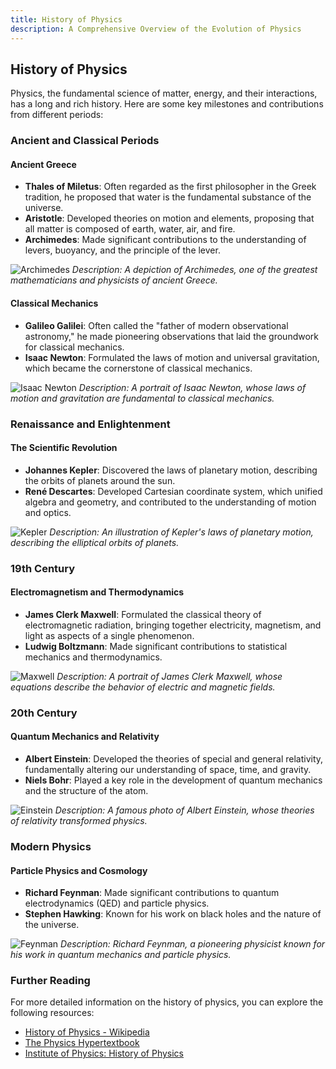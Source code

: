 ```yaml
---
title: History of Physics
description: A Comprehensive Overview of the Evolution of Physics
---
```


## History of Physics

Physics, the fundamental science of matter, energy, and their interactions, has a long and rich history. Here are some key milestones and contributions from different periods:

### Ancient and Classical Periods

#### Ancient Greece
- **Thales of Miletus**: Often regarded as the first philosopher in the Greek tradition, he proposed that water is the fundamental substance of the universe.
- **Aristotle**: Developed theories on motion and elements, proposing that all matter is composed of earth, water, air, and fire.
- **Archimedes**: Made significant contributions to the understanding of levers, buoyancy, and the principle of the lever.

![Archimedes](/assets/images/archimedes.webp)
*Description: A depiction of Archimedes, one of the greatest mathematicians and physicists of ancient Greece.*

#### Classical Mechanics
- **Galileo Galilei**: Often called the "father of modern observational astronomy," he made pioneering observations that laid the groundwork for classical mechanics.
- **Isaac Newton**: Formulated the laws of motion and universal gravitation, which became the cornerstone of classical mechanics.

![Isaac Newton](/assets/images/newton.webp)
*Description: A portrait of Isaac Newton, whose laws of motion and gravitation are fundamental to classical mechanics.*

### Renaissance and Enlightenment

#### The Scientific Revolution
- **Johannes Kepler**: Discovered the laws of planetary motion, describing the orbits of planets around the sun.
- **René Descartes**: Developed Cartesian coordinate system, which unified algebra and geometry, and contributed to the understanding of motion and optics.

![Kepler](/assets/images/kepler.webp)
*Description: An illustration of Kepler's laws of planetary motion, describing the elliptical orbits of planets.*

### 19th Century

#### Electromagnetism and Thermodynamics
- **James Clerk Maxwell**: Formulated the classical theory of electromagnetic radiation, bringing together electricity, magnetism, and light as aspects of a single phenomenon.
- **Ludwig Boltzmann**: Made significant contributions to statistical mechanics and thermodynamics.

![Maxwell](/assets/images/maxwell.webp)
*Description: A portrait of James Clerk Maxwell, whose equations describe the behavior of electric and magnetic fields.*

### 20th Century

#### Quantum Mechanics and Relativity
- **Albert Einstein**: Developed the theories of special and general relativity, fundamentally altering our understanding of space, time, and gravity.
- **Niels Bohr**: Played a key role in the development of quantum mechanics and the structure of the atom.

![Einstein](/assets/images/einstein.webp)
*Description: A famous photo of Albert Einstein, whose theories of relativity transformed physics.*

### Modern Physics

#### Particle Physics and Cosmology
- **Richard Feynman**: Made significant contributions to quantum electrodynamics (QED) and particle physics.
- **Stephen Hawking**: Known for his work on black holes and the nature of the universe.

![Feynman](/assets/images/feynman.webp)
*Description: Richard Feynman, a pioneering physicist known for his work in quantum mechanics and particle physics.*

### Further Reading

For more detailed information on the history of physics, you can explore the following resources:
- [History of Physics - Wikipedia](https://en.wikipedia.org/wiki/History_of_physics)
- [The Physics Hypertextbook](https://physics.info/history/)
- [Institute of Physics: History of Physics](https://www.iop.org/explore-physics/history-physics)